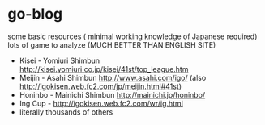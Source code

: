 # go-blog

some basic resources ( minimal working knowledge of Japanese required) lots of game to analyze (MUCH BETTER THAN ENGLISH SITE)

* Kisei - Yomiuri Shimbun http://kisei.yomiuri.co.jp/kisei/41st/top_league.htm
* Meijin - Asahi Shimbun http://www.asahi.com/igo/ (also http://igokisen.web.fc2.com/jp/meijin.html#41st)
* Honinbo - Mainichi Shimbun http://mainichi.jp/honinbo/
* Ing Cup - http://igokisen.web.fc2.com/wr/ig.html
* literally thousands of others
